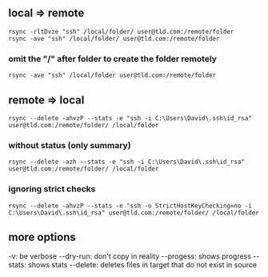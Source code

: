 ## local => remote
```
rsync -rltDvze "ssh" /local/folder/ user@tld.com:/remote/folder
rsync -ave "ssh" /local/folder/ user@tld.com:/remote/folder
```
### omit the "/" after folder to create the folder remotely
```
rsync -ave "ssh" /local/folder user@tld.com:/remote/folder
```

## remote => local
```
rsync --delete -ahvzP --stats -e "ssh -i C:\Users\David\.ssh\id_rsa" user@tld.com:/remote/folder/ /local/folder
```

### without status (only summary)
```
rsync --delete -azh --stats -e "ssh -i C:\Users\David\.ssh\id_rsa" user@tld.com:/remote/folder/ /local/folder
```
### ignoring strict checks
```
rsync --delete -ahvzP --stats -e "ssh -o StrictHostKeyChecking=no -i C:\Users\David\.ssh\id_rsa" user@tld.com:/remote/folder/ /local/folder
```

## more options

-v: be verbose
--dry-run: don't copy in reality
--progess: shows progress
--stats: shows stats
--delete: deletes files in target that do not exist in source